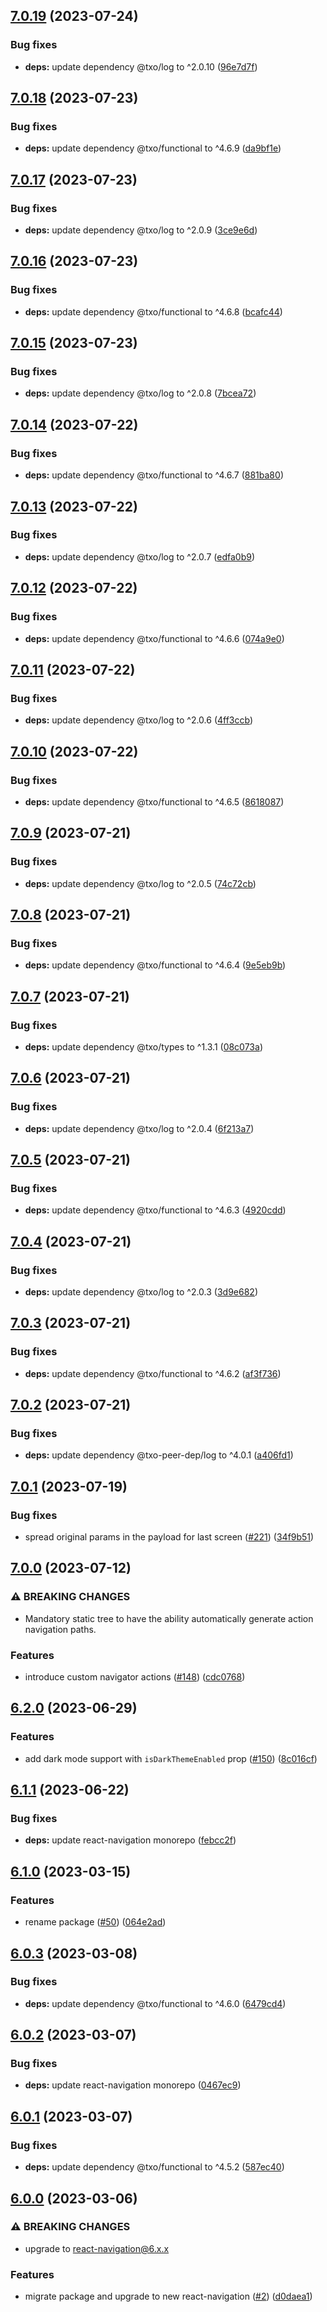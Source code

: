 ## [7.0.19](https://github.com/technology-studio/conditional-navigation-react-peer/compare/v7.0.18...v7.0.19) (2023-07-24)


### Bug fixes

* **deps:** update dependency @txo/log to ^2.0.10 ([96e7d7f](https://github.com/technology-studio/conditional-navigation-react-peer/commit/96e7d7fe0c3013518352aed0f69279788b475a3f))

## [7.0.18](https://github.com/technology-studio/conditional-navigation-react-peer/compare/v7.0.17...v7.0.18) (2023-07-23)


### Bug fixes

* **deps:** update dependency @txo/functional to ^4.6.9 ([da9bf1e](https://github.com/technology-studio/conditional-navigation-react-peer/commit/da9bf1ec5a6eb2ef8eff9a3ca15b76ef4a37a3ee))

## [7.0.17](https://github.com/technology-studio/conditional-navigation-react-peer/compare/v7.0.16...v7.0.17) (2023-07-23)


### Bug fixes

* **deps:** update dependency @txo/log to ^2.0.9 ([3ce9e6d](https://github.com/technology-studio/conditional-navigation-react-peer/commit/3ce9e6de8e056169a3632be1aa8a1677050ec8c7))

## [7.0.16](https://github.com/technology-studio/conditional-navigation-react-peer/compare/v7.0.15...v7.0.16) (2023-07-23)


### Bug fixes

* **deps:** update dependency @txo/functional to ^4.6.8 ([bcafc44](https://github.com/technology-studio/conditional-navigation-react-peer/commit/bcafc44925da36c03320ad9c5a6cd31e0bf8374b))

## [7.0.15](https://github.com/technology-studio/conditional-navigation-react-peer/compare/v7.0.14...v7.0.15) (2023-07-23)


### Bug fixes

* **deps:** update dependency @txo/log to ^2.0.8 ([7bcea72](https://github.com/technology-studio/conditional-navigation-react-peer/commit/7bcea72f21e3306a0f8780e846171e2278fcb80c))

## [7.0.14](https://github.com/technology-studio/conditional-navigation-react-peer/compare/v7.0.13...v7.0.14) (2023-07-22)


### Bug fixes

* **deps:** update dependency @txo/functional to ^4.6.7 ([881ba80](https://github.com/technology-studio/conditional-navigation-react-peer/commit/881ba80ad6bda32ee19b4bc2c3c07caa4fa2fba3))

## [7.0.13](https://github.com/technology-studio/conditional-navigation-react-peer/compare/v7.0.12...v7.0.13) (2023-07-22)


### Bug fixes

* **deps:** update dependency @txo/log to ^2.0.7 ([edfa0b9](https://github.com/technology-studio/conditional-navigation-react-peer/commit/edfa0b988a2b95bdc555faed565c35b25bcc9def))

## [7.0.12](https://github.com/technology-studio/conditional-navigation-react-peer/compare/v7.0.11...v7.0.12) (2023-07-22)


### Bug fixes

* **deps:** update dependency @txo/functional to ^4.6.6 ([074a9e0](https://github.com/technology-studio/conditional-navigation-react-peer/commit/074a9e0804a8c44baaf5d640513bd825b761d807))

## [7.0.11](https://github.com/technology-studio/conditional-navigation-react-peer/compare/v7.0.10...v7.0.11) (2023-07-22)


### Bug fixes

* **deps:** update dependency @txo/log to ^2.0.6 ([4ff3ccb](https://github.com/technology-studio/conditional-navigation-react-peer/commit/4ff3ccb16460a93abd301a3e3a2955f4c58192fd))

## [7.0.10](https://github.com/technology-studio/conditional-navigation-react-peer/compare/v7.0.9...v7.0.10) (2023-07-22)


### Bug fixes

* **deps:** update dependency @txo/functional to ^4.6.5 ([8618087](https://github.com/technology-studio/conditional-navigation-react-peer/commit/8618087641923453d178254392d4e50cbc2347c8))

## [7.0.9](https://github.com/technology-studio/conditional-navigation-react-peer/compare/v7.0.8...v7.0.9) (2023-07-21)


### Bug fixes

* **deps:** update dependency @txo/log to ^2.0.5 ([74c72cb](https://github.com/technology-studio/conditional-navigation-react-peer/commit/74c72cbb2840455a630415958b73308d0fd5eb5c))

## [7.0.8](https://github.com/technology-studio/conditional-navigation-react-peer/compare/v7.0.7...v7.0.8) (2023-07-21)


### Bug fixes

* **deps:** update dependency @txo/functional to ^4.6.4 ([9e5eb9b](https://github.com/technology-studio/conditional-navigation-react-peer/commit/9e5eb9b630fe502b2052ec09a9ebe417f023f27a))

## [7.0.7](https://github.com/technology-studio/conditional-navigation-react-peer/compare/v7.0.6...v7.0.7) (2023-07-21)


### Bug fixes

* **deps:** update dependency @txo/types to ^1.3.1 ([08c073a](https://github.com/technology-studio/conditional-navigation-react-peer/commit/08c073af137f00209ae72c129ec6cd177d72ebe6))

## [7.0.6](https://github.com/technology-studio/conditional-navigation-react-peer/compare/v7.0.5...v7.0.6) (2023-07-21)


### Bug fixes

* **deps:** update dependency @txo/log to ^2.0.4 ([6f213a7](https://github.com/technology-studio/conditional-navigation-react-peer/commit/6f213a7b1412cb93d6e93af870954b2c4296a35a))

## [7.0.5](https://github.com/technology-studio/conditional-navigation-react-peer/compare/v7.0.4...v7.0.5) (2023-07-21)


### Bug fixes

* **deps:** update dependency @txo/functional to ^4.6.3 ([4920cdd](https://github.com/technology-studio/conditional-navigation-react-peer/commit/4920cdd4b660ff7d3997333553ea8217730988f8))

## [7.0.4](https://github.com/technology-studio/conditional-navigation-react-peer/compare/v7.0.3...v7.0.4) (2023-07-21)


### Bug fixes

* **deps:** update dependency @txo/log to ^2.0.3 ([3d9e682](https://github.com/technology-studio/conditional-navigation-react-peer/commit/3d9e68253ed2be872cd33c886e03fdc3b9e95d66))

## [7.0.3](https://github.com/technology-studio/conditional-navigation-react-peer/compare/v7.0.2...v7.0.3) (2023-07-21)


### Bug fixes

* **deps:** update dependency @txo/functional to ^4.6.2 ([af3f736](https://github.com/technology-studio/conditional-navigation-react-peer/commit/af3f7368c35e789f5db10b4c39e747f46efc950b))

## [7.0.2](https://github.com/technology-studio/conditional-navigation-react-peer/compare/v7.0.1...v7.0.2) (2023-07-21)


### Bug fixes

* **deps:** update dependency @txo-peer-dep/log to ^4.0.1 ([a406fd1](https://github.com/technology-studio/conditional-navigation-react-peer/commit/a406fd120a5243f0ca5930873aeb8b0a2f82ede2))

## [7.0.1](https://github.com/technology-studio/conditional-navigation-react-peer/compare/v7.0.0...v7.0.1) (2023-07-19)


### Bug fixes

* spread original params in the payload for last screen ([#221](https://github.com/technology-studio/conditional-navigation-react-peer/issues/221)) ([34f9b51](https://github.com/technology-studio/conditional-navigation-react-peer/commit/34f9b51f7bac0b4f8307b26c3ef0c28a4c2b8d60))

## [7.0.0](https://github.com/technology-studio/conditional-navigation-react-peer/compare/v6.2.0...v7.0.0) (2023-07-12)


### ⚠ BREAKING CHANGES

* Mandatory static tree to have the ability automatically generate action navigation paths.

### Features

* introduce custom navigator actions ([#148](https://github.com/technology-studio/conditional-navigation-react-peer/issues/148)) ([cdc0768](https://github.com/technology-studio/conditional-navigation-react-peer/commit/cdc07689d9ca2591b04e032c29caad53cf748e5a))

## [6.2.0](https://github.com/technology-studio/conditional-navigation-react-peer/compare/v6.1.1...v6.2.0) (2023-06-29)


### Features

* add dark mode support with `isDarkThemeEnabled` prop ([#150](https://github.com/technology-studio/conditional-navigation-react-peer/issues/150)) ([8c016cf](https://github.com/technology-studio/conditional-navigation-react-peer/commit/8c016cfb25d06689ecc22b07bde28fe28743b1d1))

## [6.1.1](https://github.com/technology-studio/conditional-navigation-react-peer/compare/v6.1.0...v6.1.1) (2023-06-22)


### Bug fixes

* **deps:** update react-navigation monorepo ([febcc2f](https://github.com/technology-studio/conditional-navigation-react-peer/commit/febcc2f863bd501848912ddd7db079779700eb4c))

## [6.1.0](https://github.com/technology-studio/conditional-navigation-react-peer/compare/v6.0.3...v6.1.0) (2023-03-15)


### Features

* rename package ([#50](https://github.com/technology-studio/conditional-navigation-react-peer/issues/50)) ([064e2ad](https://github.com/technology-studio/conditional-navigation-react-peer/commit/064e2ad749f51a4ddca7bcb1d88acd2952865a8b))

## [6.0.3](https://github.com/technology-studio/conditional-navigation-react-peer/compare/v6.0.2...v6.0.3) (2023-03-08)


### Bug fixes

* **deps:** update dependency @txo/functional to ^4.6.0 ([6479cd4](https://github.com/technology-studio/conditional-navigation-react-peer/commit/6479cd40cbf7a209eef3f4f74c7b3c1e72d4956e))

## [6.0.2](https://github.com/technology-studio/conditional-navigation-react-peer/compare/v6.0.1...v6.0.2) (2023-03-07)


### Bug fixes

* **deps:** update react-navigation monorepo ([0467ec9](https://github.com/technology-studio/conditional-navigation-react-peer/commit/0467ec96d04f75d5a17cf83ef0ef0a5f94c10031))

## [6.0.1](https://github.com/technology-studio/conditional-navigation-react-peer/compare/v6.0.0...v6.0.1) (2023-03-07)


### Bug fixes

* **deps:** update dependency @txo/functional to ^4.5.2 ([587ec40](https://github.com/technology-studio/conditional-navigation-react-peer/commit/587ec40aa995ed249594151f053d18f72494c8c7))

## [6.0.0](https://github.com/technology-studio/conditional-navigation-react-peer/compare/v5.0.0...v6.0.0) (2023-03-06)


### ⚠ BREAKING CHANGES

* upgrade to react-navigation@6.x.x

### Features

* migrate package and upgrade to new react-navigation ([#2](https://github.com/technology-studio/conditional-navigation-react-peer/issues/2)) ([d0daea1](https://github.com/technology-studio/conditional-navigation-react-peer/commit/d0daea1800ff80819996617a7530f17cf55a3816))

